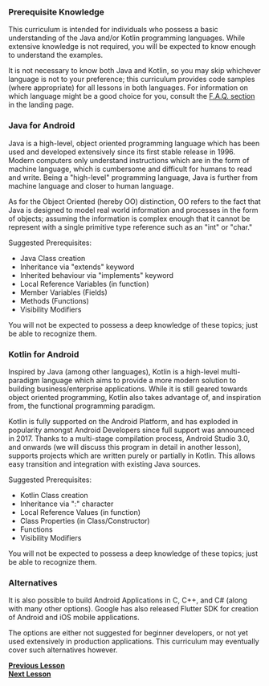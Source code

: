 ### Prerequisite Knowledge

This curriculum is intended for individuals who possess a basic understanding of the Java and/or Kotlin programming languages. While extensive knowledge is not required, you will be expected to know enough to understand the examples. 

It is not necessary to know both Java and Kotlin, so you may skip whichever language is not to your preference; this curriculum provides code samples (where appropriate) for all lessons in both languages. For information on which language might be a good choice for you, consult the [F.A.Q. section](README.md) in the landing page.

### Java for Android

Java is a high-level, object oriented programming language which has been used and developed extensively since its first stable release in 1996. Modern computers only understand instructions which are in the form of machine language, which is cumbersome and difficult for humans to read and write. Being a "high-level" programming language, Java is further from machine language and closer to human language. 

As for the Object Oriented (hereby OO) distinction, OO refers to the fact that Java is designed to model real world information and processes in the form of objects; assuming the information is complex enough that it cannot be represent with a single primitive type reference such as an "int" or "char." 

Suggested Prerequisites:
- Java Class creation
- Inheritance via "extends" keyword
- Inherited behaviour via "implements" keyword
- Local Reference Variables (in function)
- Member Variables (Fields) 
- Methods (Functions)
- Visibility Modifiers

You will not be expected to possess a deep knowledge of these topics; just be able to recognize them.

### Kotlin for Android

Inspired by Java (among other languages), Kotlin is a high-level multi-paradigm language which aims to provide a more modern solution to building business/enterprise applications. While it is still geared towards object oriented programming, Kotlin also takes advantage of, and inspiration from, the functional programming paradigm. 

Kotlin is fully supported on the Android Platform, and has exploded in popularity amongst Android Developers since full support was announced in 2017. Thanks to a multi-stage compilation process, Android Studio 3.0, and onwards (we will discuss this program in detail in another lesson), supports projects which are written purely or partially in Kotlin. This allows easy transition and integration with existing Java sources.

Suggested Prerequisites:
- Kotlin Class creation
- Inheritance via ":" character
- Local Reference Values (in function)
- Class Properties (in Class/Constructor)
- Functions
- Visibility Modifiers

You will not be expected to possess a deep knowledge of these topics; just be able to recognize them.

### Alternatives

It is also possible to build Android Applications in C, C++, and C# (along with many other options). Google has also released Flutter SDK for creation of Android and iOS mobile applications. 

The options are either not suggested for beginner developers, or not yet used extensively in production applications. This curriculum may eventually cover such alternatives however.

**[Previous Lesson](https://github.com/BracketCove/AndroidOpenCurriculum/tree/master/curriculum-en/one/one_one/Preliminaries.md)**<br>
**[Next Lesson](https://github.com/BracketCove/AndroidOpenCurriculum/tree/master/curriculum-en/one/one_three/XML.md)**<br>